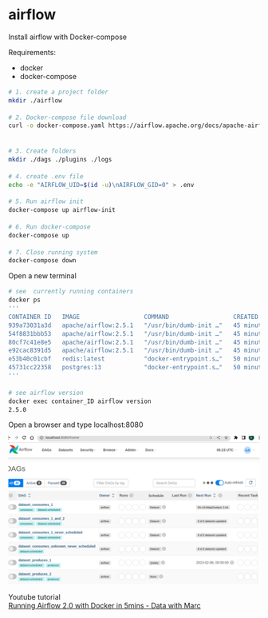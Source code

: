 # airflow

Install airflow with Docker-compose

Requirements:

- docker
- docker-compose

```bash
# 1. create a project folder
mkdir ./airflow

# 2. Docker-compose file download
curl -o docker-compose.yaml https://airflow.apache.org/docs/apache-airflow/stable/docker-compose.yaml


# 3. Create folders
mkdir ./dags ./plugins ./logs

# 4. create .env file
echo -e "AIRFLOW_UID=$(id -u)\nAIRFLOW_GID=0" > .env

# 5. Run airflow init
docker-compose up airflow-init

# 6. Run docker-compose
docker-compose up

# 7. Close running system
docker-compose down
```

Open a new terminal

```bash
# see  currently running containers
docker ps
'''
CONTAINER ID   IMAGE                  COMMAND                  CREATED          STATUS                    PORTS                                       NAMES
939a73031a3d   apache/airflow:2.5.1   "/usr/bin/dumb-init …"   45 minutes ago   Up 45 minutes (healthy)   8080/tcp                                    airflow-docker_airflow-scheduler_1
54f8831bbb53   apache/airflow:2.5.1   "/usr/bin/dumb-init …"   45 minutes ago   Up 45 minutes (healthy)   0.0.0.0:8080->8080/tcp, :::8080->8080/tcp   airflow-docker_airflow-webserver_1
80cf7c41e8e5   apache/airflow:2.5.1   "/usr/bin/dumb-init …"   45 minutes ago   Up 45 minutes (healthy)   8080/tcp                                    airflow-docker_airflow-worker_1
e92cac8391d5   apache/airflow:2.5.1   "/usr/bin/dumb-init …"   45 minutes ago   Up 45 minutes (healthy)   8080/tcp                                    airflow-docker_airflow-triggerer_1
e53b40c01cbf   redis:latest           "docker-entrypoint.s…"   50 minutes ago   Up 50 minutes (healthy)   6379/tcp                                    airflow-docker_redis_1
45731cc22358   postgres:13            "docker-entrypoint.s…"   50 minutes ago   Up 50 minutes (healthy)   5432/tcp                                    airflow-docker_postgres_1
'''

# see airflow version
docker exec container_ID airflow version
2.5.0

```

Open a browser and type localhost:8080

![sbrowser](/docs/locahost.png)

Youtube tutorial  
[Running Airflow 2.0 with Docker in 5mins - Data with Marc](https://www.youtube.com/watch?v=ataytcxy2ck&ab_channel=datawithmarc)
